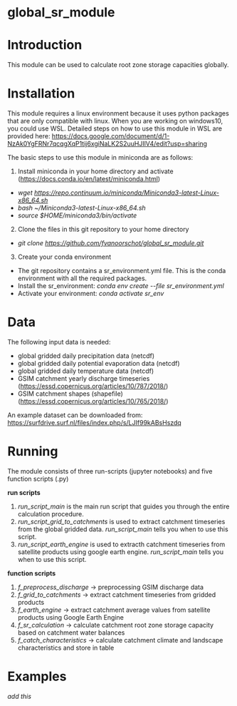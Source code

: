 # global_sr_module

# Introduction
This module can be used to calculate root zone storage capacities globally.  

# Installation
This module requires a linux environment because it uses python packages that are only compatible with linux. When you are working on windows10, you could use WSL. Detailed steps on how to use this module in WSL are provided here: https://docs.google.com/document/d/1-NzAk0YgFRNr7qcqgXqP1tij6xgiNaLK2S2uuHJIlV4/edit?usp=sharing 

The basic steps to use this module in miniconda are as follows:
1. Install miniconda in your home directory and activate (https://docs.conda.io/en/latest/miniconda.html)
- *wget https://repo.continuum.io/miniconda/Miniconda3-latest-Linux-x86_64.sh*
- *bash ~/Miniconda3-latest-Linux-x86_64.sh*
- *source $HOME/miniconda3/bin/activate*
2. Clone the files in this git repository to your home directory
- *git clone https://github.com/fvanoorschot/global_sr_module.git*
3. Create your conda environment
- The git repository contains a sr_environment.yml file. This is the conda environment with all the required packages. 
- Install the sr_environment: 
   *conda env create --file sr_environment.yml*
- Activate your environment:
   *conda activate sr_env*

# Data
The following input data is needed:
- global gridded daily precipitation data (netcdf)
- global gridded daily potential evaporation data (netcdf)
- global gridded daily temperature data (netcdf)
- GSIM catchment yearly discharge timeseries (https://essd.copernicus.org/articles/10/787/2018/)
- GSIM catchment shapes (shapefile) (https://essd.copernicus.org/articles/10/765/2018/)

An example dataset can be downloaded from: https://surfdrive.surf.nl/files/index.php/s/LJIf99kABsHszdq

# Running
The module consists of three run-scripts (jupyter notebooks) and five function scripts (.py)

**run scripts**
1. *run_script_main* is the main run script that guides you through the entire calculation procedure.
2. *run_script_grid_to_catchments* is used to extract catchment timeseries from the global gridded data. *run_script_main* tells you when to use this script.
3. *run_script_earth_engine* is used to extracth catchment timeseries from satellite products using google earth engine. *run_script_main* tells you when to use this script.

**function scripts**
1. *f_preprocess_discharge* -> preprocessing GSIM discharge data
2. *f_grid_to_catchments* -> extract catchment timeseries from gridded products
3. *f_earth_engine* -> extract catchment average values from satellite products using Google Earth Engine
4. *f_sr_calculation* -> calculate catchment root zone storage capacity based on catchment water balances
5. *f_catch_characteristics* -> calculate catchment climate and landscape characteristics and store in table

# Examples
*add this*


